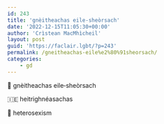 ```yaml
---
id: 243
title: 'gnèitheachas eile‑sheòrsach'
date: '2022-12-15T11:05:30+00:00'
author: 'Crìstean MacMhìcheil'
layout: post
guid: 'https://faclair.lgbt/?p=243'
permalink: /gneitheachas-eile%e2%80%91sheorsach/
categories:
    - gd
---
```


&#x1f3f4;&#xe0067;&#xe0062;&#xe0073;&#xe0063;&#xe0074;&#xe007f; gnèitheachas eile‑sheòrsach

&#x1f1ee;&#x1f1ea; heitrighnéasachas

&#x1f3f4;&#xe0067;&#xe0062;&#xe0065;&#xe006e;&#xe0067;&#xe007f; heterosexism

